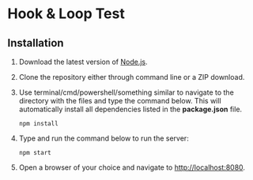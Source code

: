 # Hook & Loop Test

## Installation

1. Download the latest version of [Node.js](https://nodejs.org/en/).

2. Clone the repository either through command line or a ZIP download.

3. Use terminal/cmd/powershell/something similar to navigate to the directory with the files and type the command below. This will automatically install all dependencies listed in the **package.json** file.

    ```
    npm install
    ```
    
4. Type and run the command below to run the server:

    ```
    npm start
    ```

5. Open a browser of your choice and navigate to [http://localhost:8080](http://localhost:8080).
